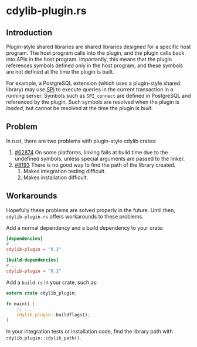 # cdylib-plugin.rs

## Introduction

Plugin-style shared libraries are shared libraries designed for a
specific host program. The host program calls into the plugin, and the
plugin calls back into APIs in the host program. Importantly, this
means that the plugin references symbols defined only in the host
program; and these symbols are not defined at the time the plugin is
built.

For example, a PostgreSQL extension (which uses a plugin-style shared
library) may use
[SPI](https://www.postgresql.org/docs/current/spi.html) to execute
queries in the current transaction in a running server. Symbols such
as ``SPI_connect`` are defined in PostgreSQL and referenced by the
plugin. Such symbols are resolved when the plugin is *loaded*, but
cannot be resolved at the time the plugin is *built*.

## Problem

In rust, there are two problems with plugin-style cdylib crates:

1. [#62874](https://github.com/rust-lang/rust/issues/62874) On some
   platforms, linking fails at build time due to the undefined
   symbols, unless special arguments are passed to the linker.
1. [#8193](https://github.com/rust-lang/cargo/issues/8193) There is no
   good way to find the path of the library created.
   1. Makes integration testing difficult.
   1. Makes installation difficult.

## Workarounds

Hopefully these problems are solved properly in the future. Until
then, ``cdylib-plugin.rs`` offers workarounds to these problems.

Add a normal dependency and a build dependency to your crate:

```toml
[dependencies]
# ...
cdylib-plugin = "0.1"

[build-dependencies]
# ...
cdylib-plugin = "0.1"

```

Add a ``build.rs`` in your crate, such as:

```rust
extern crate cdylib_plugin;

fn main() {
	// ...
	cdylib_plugin::buildflags();
}
```

In your integration tests or installation code, find the library path
with ``cdylib_plugin::cdylib_path()``.
